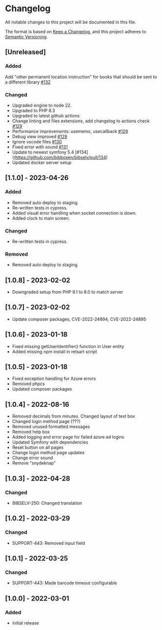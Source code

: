 # Changelog

All notable changes to this project will be documented in this file.

The format is based on [Keep a Changelog](https://keepachangelog.com/en/1.0.0/),
and this project adheres to [Semantic Versioning](https://semver.org/spec/v2.0.0.html).

## [Unreleased]

### Added

Add "other permanent location instruction" for books that should be sent to a different library [#132](https://github.com/bibboxen/bibselv/pull/132)

### Changed

- Upgraded engine to node 22.
- Upgraded to PHP 8.3
- Upgraded to latest github actions
- Change linting and files extensions, add changelog to actions check [#129](https://github.com/bibboxen/bibselv/pull/129)
- Performance improvements: usememo, usecallback [#129](https://github.com/bibboxen/bibselv/pull/129)
- Debug view improved [#129](https://github.com/bibboxen/bibselv/pull/129)
- Ignore vscode files [#130](https://github.com/bibboxen/bibselv/pull/130)
- Fixed error with sound [#131](https://github.com/bibboxen/bibselv/pull/131)
- Update to newest symfony 5.4 [#134]((https://github.com/bibboxen/bibselv/pull/134)
- Updated docker server setup

## [1.1.0] - 2023-04-26

### Added

- Removed auto deploy to staging.
- Re-written tests in cypress.
- Added visual error handling when socket connection is down.
- Added clock to main screen.

### Changed

- Re-written tests in cypress.

### Removed

- Removed auto deploy to staging.

## [1.0.8] - 2023-02-02

- Downgraded setup from PHP 8.1 to 8.0 to match server

## [1.0.7] - 2023-02-02

- Update composer packages, CVE-2022-24894, CVE-2022-24895

## [1.0.6] - 2023-01-18

- Fixed missing getUserIdentifier() function in User entity
- Added missing npm install in retsart script

## [1.0.5] - 2023-01-18

- Fixed exception handling for Azure errors
- Removed phpcs
- Updated composer packages

## [1.0.4] - 2022-08-16

- Removed decimals from minutes. Changed layout of text box
- Changed login method page (???)
- Removed unused formatted messages
- Removed help box
- Added logging and error page for failed azure ad logins
- Updated Symfony with dependencies
- Reset button on all pages
- Change login method page updates
- Change error sound
- Remove "snydeknap"

## [1.0.3] - 2022-04-28

### Changed

- BIBSELV-250: Changed translation

## [1.0.2] - 2022-03-29

### Changed

- SUPPORT-443: Removed input field

## [1.0.1] - 2022-03-25

### Changed

- SUPPORT-443: Made barcode timeout configurable

## [1.0.0] - 2022-03-01

### Added

- Initial release
